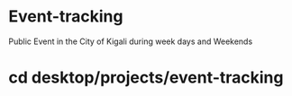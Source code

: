 # Event-tracking
Public Event in the City of Kigali during week days and Weekends
#  cd desktop/projects/event-tracking
